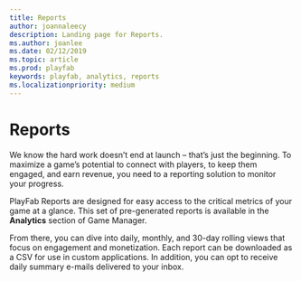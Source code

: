 ```yaml
---
title: Reports
author: joannaleecy
description: Landing page for Reports.
ms.author: joanlee
ms.date: 02/12/2019
ms.topic: article
ms.prod: playfab
keywords: playfab, analytics, reports
ms.localizationpriority: medium
---
```


# Reports

We know the hard work doesn’t end at launch – that’s just the beginning. To maximize a game’s potential to connect with players, to keep them engaged, and earn revenue, you need to a reporting solution to monitor your progress.  

PlayFab Reports are designed for easy access to the critical metrics of your game at a glance. This set of pre-generated reports is available in the **Analytics** section of Game Manager.

From there, you can dive into daily, monthly, and 30-day rolling views that focus on engagement and monetization. Each report can be downloaded as a CSV for use in custom applications. In addition, you can opt to receive daily summary e-mails delivered to your inbox.
